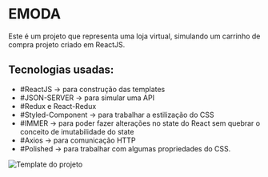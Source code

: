 <html>
  <h1>EMODA</h1>

<p>Este é um projeto que representa uma loja virtual, simulando um carrinho de compra
projeto criado em ReactJS.</p>

<h2>Tecnologias usadas:</h2>
<ul>
<li>#ReactJS -> para construção das templates</li>

<li>#JSON-SERVER -> para simular uma API</li>

<li>#Redux e React-Redux</li>

<li>#Styled-Component -> para trabalhar a estilização do CSS</li>

<li>#IMMER -> para poder fazer alterações no state do React sem quebrar o conceito de imutabilidade do state</li>

<li>#Axios -> para comunicação HTTP</li>

<li>#Polished -> para trabalhar com algumas propriedades do CSS.</li>
</ul>
<img src="/src/assets/images/" alt="Template do projeto" />
</html>
